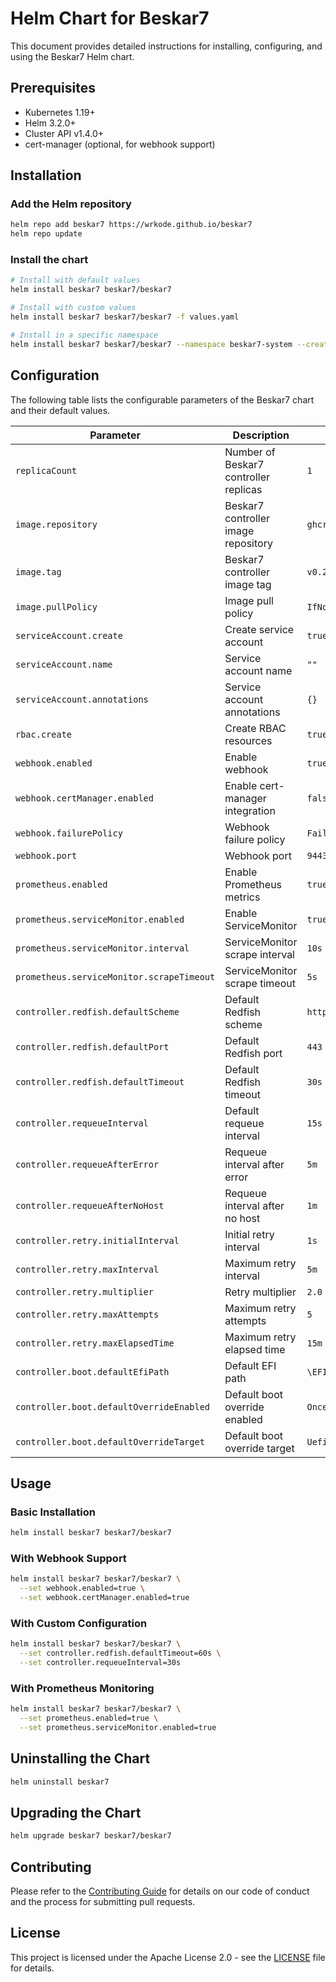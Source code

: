 # Helm Chart for Beskar7

This document provides detailed instructions for installing, configuring, and using the Beskar7 Helm chart.

## Prerequisites

- Kubernetes 1.19+
- Helm 3.2.0+
- Cluster API v1.4.0+
- cert-manager (optional, for webhook support)

## Installation

### Add the Helm repository

```bash
helm repo add beskar7 https://wrkode.github.io/beskar7
helm repo update
```

### Install the chart

```bash
# Install with default values
helm install beskar7 beskar7/beskar7

# Install with custom values
helm install beskar7 beskar7/beskar7 -f values.yaml

# Install in a specific namespace
helm install beskar7 beskar7/beskar7 --namespace beskar7-system --create-namespace
```

## Configuration

The following table lists the configurable parameters of the Beskar7 chart and their default values.

| Parameter | Description | Default |
|-----------|-------------|---------|
| `replicaCount` | Number of Beskar7 controller replicas | `1` |
| `image.repository` | Beskar7 controller image repository | `ghcr.io/wrkode/beskar7` |
| `image.tag` | Beskar7 controller image tag | `v0.2.0` |
| `image.pullPolicy` | Image pull policy | `IfNotPresent` |
| `serviceAccount.create` | Create service account | `true` |
| `serviceAccount.name` | Service account name | `""` |
| `serviceAccount.annotations` | Service account annotations | `{}` |
| `rbac.create` | Create RBAC resources | `true` |
| `webhook.enabled` | Enable webhook | `true` |
| `webhook.certManager.enabled` | Enable cert-manager integration | `false` |
| `webhook.failurePolicy` | Webhook failure policy | `Fail` |
| `webhook.port` | Webhook port | `9443` |
| `prometheus.enabled` | Enable Prometheus metrics | `true` |
| `prometheus.serviceMonitor.enabled` | Enable ServiceMonitor | `true` |
| `prometheus.serviceMonitor.interval` | ServiceMonitor scrape interval | `10s` |
| `prometheus.serviceMonitor.scrapeTimeout` | ServiceMonitor scrape timeout | `5s` |
| `controller.redfish.defaultScheme` | Default Redfish scheme | `https` |
| `controller.redfish.defaultPort` | Default Redfish port | `443` |
| `controller.redfish.defaultTimeout` | Default Redfish timeout | `30s` |
| `controller.requeueInterval` | Default requeue interval | `15s` |
| `controller.requeueAfterError` | Requeue interval after error | `5m` |
| `controller.requeueAfterNoHost` | Requeue interval after no host | `1m` |
| `controller.retry.initialInterval` | Initial retry interval | `1s` |
| `controller.retry.maxInterval` | Maximum retry interval | `5m` |
| `controller.retry.multiplier` | Retry multiplier | `2.0` |
| `controller.retry.maxAttempts` | Maximum retry attempts | `5` |
| `controller.retry.maxElapsedTime` | Maximum retry elapsed time | `15m` |
| `controller.boot.defaultEfiPath` | Default EFI path | `\EFI\BOOT\BOOTX64.EFI` |
| `controller.boot.defaultOverrideEnabled` | Default boot override enabled | `Once` |
| `controller.boot.defaultOverrideTarget` | Default boot override target | `UefiTarget` |

## Usage

### Basic Installation

```bash
helm install beskar7 beskar7/beskar7
```

### With Webhook Support

```bash
helm install beskar7 beskar7/beskar7 \
  --set webhook.enabled=true \
  --set webhook.certManager.enabled=true
```

### With Custom Configuration

```bash
helm install beskar7 beskar7/beskar7 \
  --set controller.redfish.defaultTimeout=60s \
  --set controller.requeueInterval=30s
```

### With Prometheus Monitoring

```bash
helm install beskar7 beskar7/beskar7 \
  --set prometheus.enabled=true \
  --set prometheus.serviceMonitor.enabled=true
```

## Uninstalling the Chart

```bash
helm uninstall beskar7
```

## Upgrading the Chart

```bash
helm upgrade beskar7 beskar7/beskar7
```

## Contributing

Please refer to the [Contributing Guide](../../CONTRIBUTING.md) for details on our code of conduct and the process for submitting pull requests.

## License

This project is licensed under the Apache License 2.0 - see the [LICENSE](../../LICENSE) file for details. 